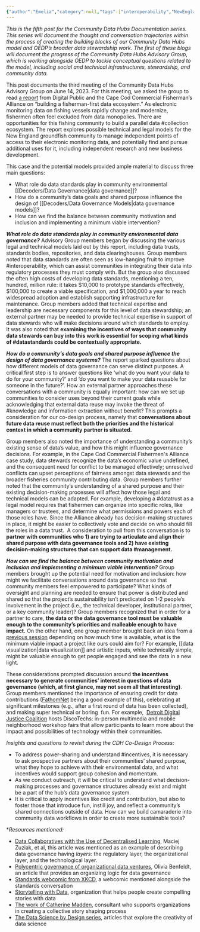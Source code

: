 ```yaml
---
{"author":"Emelia","category":null,"tags":["interoperability","NewEngland","fisheriesdata","datatrust","Detroit","collection","datastandards"],"dg-publish":true,"permalink":"/documentation-blogs/05-building-a-community-first-data-ecosystem/","dgPassFrontmatter":true}
---
```


_This is the fifth post for the Community Data Hubs Documentation series. This series will document the thought and conversation trajectories within the process of creating the building blocks of our Community Data Hubs model and OEDP’s broader data stewardship work. The first of these blogs will document the progress of the Community Data Hubs Advisory Group, which is working alongside OEDP to tackle conceptual questions related to the model, including social and technical infrastructures, stewardship, and community data._

This post documents the third meeting of the Community Data Hubs Advisory Group on June 14, 2023. For this meeting, we asked the group to read [a report](https://repository.oceanbestpractices.org/bitstream/handle/11329/1509/2019-Digital-Public-Report-1-Fisherman-First-Data-Ecosystem.pdf?sequence=1&isAllowed=y) from Digital Public and the Cape Cod Commercial Fisherman’s Alliance on “building a fisherman-first data ecosystem.” As electronic monitoring data on fishing vessels rapidly change and modernize, fishermen often feel excluded from data monopolies. There are opportunities for this fishing community to build a parallel data #collection ecosystem. The report explores possible technical and legal models for the New England groundfish community to manage independent points of access to their electronic monitoring data, and potentially find and pursue additional uses for it, including independent research and new business development. 

This case and the potential models provided ample material to discuss three main questions:

- What role do data standards play in community environmental [[Decoders/Data Governance\|data governance]]?
- How do a community’s data goals and shared purpose influence the design of [[Decoders/Data Governance Models\|data governance models]]?
- How can we find the balance between community motivation and inclusion and implementing a minimum viable intervention?

_**What role do data standards play in community environmental data governance?**_
Advisory Group members began by discussing the various legal and technical models laid out by this report, including data trusts, standards bodies, repositories, and data clearinghouses. Group members noted that data standards are often seen as low-hanging fruit to improve #interoperability, which can assist communities in integrating their data into regulatory processes they must comply with. But the group also discussed the often high costs of developing data standards, mentioning a ten, hundred, million rule: it takes $10,000 to prototype standards effectively, $100,000 to create a viable specification, and $1,000,000 a year to reach widespread adoption and establish supporting infrastructure for maintenance. Group members added that technical expertise and leadership are necessary components for this level of data stewardship; an external partner may be needed to provide technical expertise in support of data stewards who will make decisions around which standards to employ. It was also noted that **examining the incentives of ways that community data stewards can buy into this work is essential for scoping what kinds of #datastandards could be contextually appropriate.**

_**How do a community’s data goals and shared purpose influence the design of data governance systems?**_
The report sparked questions about how different models of data governance can serve distinct purposes. A critical first step is to answer questions like ‘what do you want your data to do for your community?’ and ‘do you want to make your data reusable for someone in the future?’. How an external partner approaches these conversations with a community is equally important: how can we set up communities to consider uses beyond their current goals while acknowledging that external data reuse may invoke the threat of #knowledge and information extraction without benefit? This prompts a consideration for our co-design process, namely that **conversations about future data reuse must reflect both the priorities and the historical context in which a community partner is situated.**

Group members also noted the importance of understanding a community’s existing sense of data’s value, and how this might influence governance decisions. For example, in the Cape Cod Commercial Fishermen's Alliance case study, data stewards recognize the data’s economic value undefined, and the consequent need for conflict to be managed effectively; unresolved conflicts can upset perceptions of fairness amongst data stewards and the broader fisheries community contributing data. Group members further noted that the community’s understanding of a shared purpose and their existing decision-making processes will affect how those legal and technical models can be adapted. For example, developing a #datatrust as a legal model requires that fishermen can organize into specific roles, like managers or trustees, and determine what permissions and powers each of those roles have. Since the Alliance already has decision-making structures in place, it might be easier to collectively vote and decide on who should fill the roles in a data trust.  A consideration to pull from this conversation is to **partner with communities who 1) are trying to articulate and align their shared purpose with data governance tools and 2) have existing decision-making structures that can support data #management.**

_**How can we find the balance between community motivation and inclusion and implementing a minimum viable intervention?**_
Group members brought up the potential need for motivation and inclusion: how might we facilitate conversations around data governance so that community members feel empowered to participate? What kinds of oversight and planning are needed to ensure that power is distributed and shared so that the project’s sustainability isn’t predicated on 1-2 people’s involvement in the project (i.e., the technical developer, institutional partner, or a key community leader)? Group members recognized that in order for a partner to care, **the data or the data governance tool must be valuable enough to the community’s priorities and malleable enough to have impact.** On the other hand, one group member brought back an idea from a [previous session](https://resourcelibrary.openenvironmentaldata.org/documentation-blogs/03-time-horizons-expectations-and-determining-minimum-viable-interventions/) depending on how much time is available, what is the minimum viable impact a project like ours could aim for? For example, [[data visualization\|data visualization]] and artistic inputs, while technically simple, might be valuable enough to get people engaged and see the data in a new light.

These considerations prompted discussion around **the incentives necessary to generate communities’ interest in questions of data governance (which, at first glance, may not seem all that interesting)**. Group members mentioned the importance of ensuring credit for data contributions ([FathomNet](https://fathomnet.org/fathomnet/#/) being a good example of this), celebrating at significant milestones (e.g., after a first round of data has been collected), and making super technical or boring  fun. For example,  [Detroit Digital Justice Coalition](https://www.detroitdjc.org/) hosts DiscoTechs: in-person multimedia and mobile neighborhood workshop fairs that allow participants to learn more about the impact and possibilities of technology within their communities.


_Insights and questions to revisit during the CDH Co-Design Process:_

- To address power-sharing and understand #incentives, it is necessary to ask prospective partners about their communities’ shared purpose, what they hope to achieve with their environmental data, and what incentives would support group cohesion and momentum. 
- As we conduct outreach, it will be critical to understand what decision-making processes and governance structures already exist and might be a part of the hub’s data governance system. 
- It is critical to apply incentives like credit and contribution, but also to foster those that introduce fun, instill joy, and reflect a community’s shared connections outside of data. How can we build camaraderie into community data workflows in order to create more sustainable tools?


**Resources mentioned:*

- [Data Collaboratives with the Use of Decentralised Learning](https://dl.acm.org/doi/abs/10.1145/3593013.3594029), Maciej Zuziak, et al, this article was mentioned as an example of describing data governance having _layers_: the regulatory layer, the organizational layer, and the technological layer.
- [Polycentric governance of organizational data ventures](https://vbn.aau.dk/ws/portalfiles/portal/549535258/PHD_OB_E_pdf.pdf), Olivia Benfeldt, an article that provides an organizing logic for data governance
- [Standards webcomic from XKCD](https://xkcd.com/927/), a webcomic mentioned alongside the standards conversation
- [Storytelling with Data](https://www.storytellingwithdata.com/), organization that helps people create compelling stories with data
- [The work of Catherine Madden](https://catherinemadden.com/), consultant who supports organizations in creating a collective story shaping process
- [The Data Science by Design series](https://datasciencebydesign.org/), articles that explore the creativity of data science